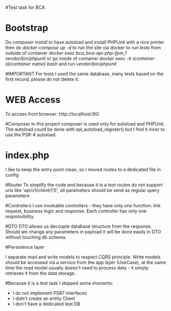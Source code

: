 #Test task for BCA

# Bootstrap
Do *composer install* to have autoload and install PHPUnit with a nice printer
then do *docker-compose up -d* to run the site via docker
to run tests from outside of container *docker exec bca_bca-api-php-fpm_1 vendor/bin/phpunit* or
go inside of container *docker exec -ti {container id/container name} bash* and run *vendor/bin/phpunit*

#IMPORTANT
For tests I used the same database, many tests based on the first record, please do not delete it.

# WEB Access
To access from browser: http://localhost:90/

#Composer
In this project composer is used only for autoload and PHPUnit. The autoload could be done with spl_autoload_register()
but I find it nicer to use the PSR-4 autoload.

# index.php

I like to keep the entry point clean, so I moved routes to a dedicated file in config

#Router
To simplify the code and because it is a test routes do not support uris like 'api/v1/client/{1}', all parameters 
should be send as regular query parameters 

#Controllers
I use invokable controllers - they have only one function: link request, business logic and response.
Each controller has only one responsibility.

#DTO
DTO allows us decouple database structure from the response. Should we change any parameters in payload it will be done 
easily in DTO without touching db schema.

#Persistence layer

I separate read and write models to respect CQRS principle.
Write models should be accessed via a service from the app layer (UseCase), at the same time the read model usually 
doesn't need to process data - it simply retrieves it from the data storage. 

#Because it is a test task I skipped some moments: 
- I do not implement PSR7 interfaces
- I didn't create an entity Client
- I don't have a dedicated test DB